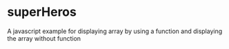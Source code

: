 # superHeros
A javascript example for displaying array by using a function and displaying the array without function
